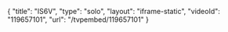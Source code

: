 {
    "title": "IS6V",
    "type": "solo",
    "layout": "iframe-static",
    "videoId": "119657101",
    "url": "\/tvpembed\/119657101"
}
